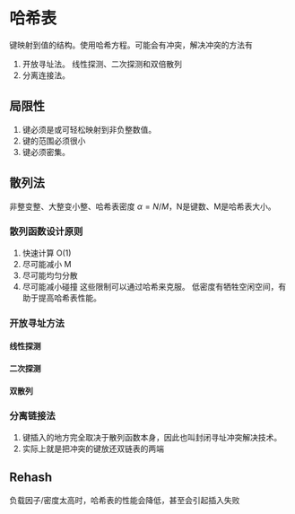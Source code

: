 # 哈希表
键映射到值的结构。使用哈希方程。可能会有冲突，解决冲突的方法有

1. 开放寻址法。 线性探测、二次探测和双倍散列
2. 分离连接法。

## 局限性
1. 键必须是或可轻松映射到非负整数值。
2. 键的范围必须很小
3. 键必须密集。

## 散列法
非整变整、大整变小整、哈希表密度 $\alpha=N/M$，N是键数、M是哈希表大小。

### 散列函数设计原则
1. 快速计算 O(1)
2. 尽可能减小 M
3. 尽可能均匀分散
4. 尽可能减小碰撞
这些限制可以通过哈希来克服。
低密度有牺牲空闲空间，有助于提高哈希表性能。

### 开放寻址方法
#### 线性探测
#### 二次探测
#### 双散列

### 分离链接法
1. 键插入的地方完全取决于散列函数本身，因此也叫封闭寻址冲突解决技术。
2. 实际上就是把冲突的键放还双链表的两端

## Rehash
负载因子/密度太高时，哈希表的性能会降低，甚至会引起插入失败